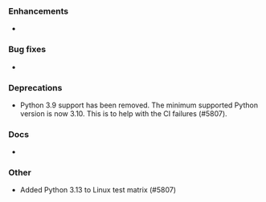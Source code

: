 ### Enhancements

* <news item>

### Bug fixes

* <news item>

### Deprecations

* Python 3.9 support has been removed. The minimum supported Python version is now 3.10.  This is to help with the CI failures (#5807).

### Docs

* <news item>

### Other

* Added Python 3.13 to Linux test matrix (#5807)
